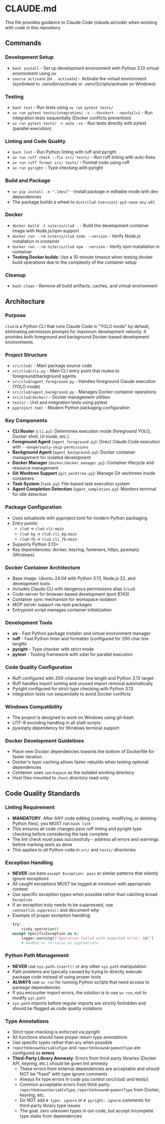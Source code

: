 # CLAUDE.md

This file provides guidance to Claude Code (claude.ai/code) when working with code in this repository.

## Commands

### Development Setup
- `bash install` - Set up development environment with Python 3.13 virtual environment using uv
- `source activate` (or `. activate`) - Activate the virtual environment (symlinked to .venv/bin/activate or .venv/Scripts/activate on Windows)

### Testing
- `bash test` - Run tests using `uv run pytest tests/`
- `uv run pytest tests/integration/ -v --tb=short --maxfail=1` - Run integration tests sequentially (Docker conflicts prevention)
- `uv run pytest tests/ -n auto -vv` - Run tests directly with pytest (parallel execution)

### Linting and Code Quality
- `bash lint` - Run Python linting with ruff and pyright
- `uv run ruff check --fix src/ tests/` - Run ruff linting with auto-fixes
- `uv run ruff format src/ tests/` - Format code using ruff
- `uv run pyright` - Type checking with pyright

### Build and Package
- `uv pip install -e ".[dev]"` - Install package in editable mode with dev dependencies
- The package builds a wheel to `dist/clud-{version}-py3-none-any.whl`

### Docker
- `docker build -t niteris/clud .` - Build the development container image with Node.js/npm support
- `docker run --rm niteris/clud node --version` - Verify Node.js installation in container
- `docker run --rm niteris/clud npm --version` - Verify npm installation in container
- **Testing Docker builds**: Use a 10-minute timeout when testing docker build operations due to the complexity of the container setup

### Cleanup
- `bash clean` - Remove all build artifacts, caches, and virtual environment

## Architecture

### Purpose
`clud` is a Python CLI that runs Claude Code in "YOLO mode" by default, eliminating permission prompts for maximum development velocity. It provides both foreground and background Docker-based development environments.

### Project Structure
- `src/clud/` - Main package source code
- `src/clud/cli.py` - Main CLI entry point that routes to foreground/background agents
- `src/clud/agent_foreground.py` - Handles foreground Claude execution (YOLO mode)
- `src/clud/agent_background.py` - Manages Docker container operations
- `src/clud/docker/` - Docker management utilities
- `tests/` - Unit and integration tests using pytest
- `pyproject.toml` - Modern Python packaging configuration

### Key Components
- **CLI Router** (`cli.py`): Determines execution mode (foreground YOLO, Docker shell, UI mode, etc.)
- **Foreground Agent** (`agent_foreground.py`): Direct Claude Code execution with `--dangerously-skip-permissions`
- **Background Agent** (`agent_background.py`): Docker container management for isolated development
- **Docker Manager** (`docker/docker_manager.py`): Container lifecycle and resource management
- **Git Worktree Support** (`git_worktree.py`): Manage Git worktrees inside containers
- **Task System** (`task.py`): File-based task execution system
- **Agent Completion Detection** (`agent_completion.py`): Monitors terminal for idle detection

### Package Configuration
- Uses setuptools with pyproject.toml for modern Python packaging
- Entry points:
  - `clud` → `clud.cli:main`
  - `clud-bg` → `clud.cli_bg:main`
  - `clud-fb` → `clud.cli_fb:main`
- Supports Python 3.13+
- Key dependencies: docker, keyring, fasteners, httpx, pywinpty (Windows)

### Docker Container Architecture
- Base image: Ubuntu 24.04 with Python 3.13, Node.js 22, and development tools
- Includes Claude CLI with dangerous permissions alias (`clud`)
- Code-server for browser-based development (port 8743)
- Container sync mechanism for workspace isolation
- MCP server support via npm packages
- Entrypoint script manages container initialization

### Development Tools
- **uv** - Fast Python package installer and virtual environment manager
- **ruff** - Fast Python linter and formatter (configured for 200 char line length)
- **pyright** - Type checker with strict mode
- **pytest** - Testing framework with xdist for parallel execution

### Code Quality Configuration
- Ruff configured with 200-character line length and Python 3.13 target
- Ruff handles import sorting and unused import removal automatically
- Pyright configured for strict type checking with Python 3.13
- Integration tests run sequentially to avoid Docker conflicts

### Windows Compatibility
- The project is designed to work on Windows using git-bash
- UTF-8 encoding handling in all shell scripts
- pywinpty dependency for Windows terminal support

### Docker Development Guidelines
- Place new Docker dependencies towards the bottom of Dockerfile for faster iteration
- Docker's layer caching allows faster rebuilds when testing optional dependencies
- Container uses `/workspace` as the isolated working directory
- Host files mounted to `/host` directory read-only

## Code Quality Standards

### Linting Requirement
- **MANDATORY**: After ANY code editing (creating, modifying, or deleting Python files), you MUST run `bash lint`
- This ensures all code changes pass ruff linting and pyright type checking before considering the task complete
- The lint check must pass successfully - address all errors and warnings before marking work as done
- This applies to all Python code in `src/` and `tests/` directories

### Exception Handling
- **NEVER** use bare `except Exception: pass` or similar patterns that silently ignore exceptions
- All caught exceptions MUST be logged at minimum with appropriate context
- Use specific exception types when possible rather than catching broad `Exception`
- If an exception truly needs to be suppressed, use `contextlib.suppress()` and document why
- Example of proper exception handling:
  ```python
  try:
      risky_operation()
  except SpecificException as e:
      logger.warning(f"Operation failed with expected error: {e}")
      # Handle or re-raise as appropriate
  ```

### Python Path Management
- **NEVER** use `sys.path.insert()` or any other `sys.path` manipulation
- Path problems are typically caused by trying to directly execute package code instead of using proper tools
- **ALWAYS** use `uv run` for running Python scripts that need access to package dependencies
- If you encounter import errors, the solution is to use `uv run`, not to modify `sys.path`
- `sys.path` imports before regular imports are strictly forbidden and should be flagged as code quality violations

### Type Annotations
- Strict type checking is enforced via pyright
- All functions should have proper return type annotations
- Use specific types rather than `Any` when possible
- `reportUnknownVariableType` and `reportUnknownArgumentType` are configured as **errors**
- **Third-Party Library Amnesty**: Errors from third-party libraries (Docker API, keyring, etc.) should be given lint amnesty
  - These errors from external dependencies are acceptable and should NOT be "fixed" with type ignore comments
  - Always fix type errors in code you control (src/clud/ and tests/)
  - Common acceptable errors from third-party: `reportUnknownVariableType`, `reportUnknownArgumentType` from Docker, keyring, etc.
  - Do NOT add `# type: ignore` or `# pyright: ignore` comments for third-party library type issues
  - The goal: zero unknown types in our code, but accept incomplete type stubs from dependencies
